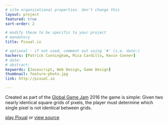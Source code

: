 ```yaml
---
# site organizational properties. don't change this
layout: project
featured: true
sort-order: 2

# modify these to be specific to your project
# mandatory
title: Pixual.io

# optional - if not used, comment out using '#' (i.e. date:)
hackers: [Patrick Cunningham, Mica Cardillo, Kevin Conner]
# date: 
# abstract: 
keywords: [Javascript, Web Design, Game Design]
thumbnail: feature-photo.jpg
link: http://pixual.io

---
```

Created as part of the [Global Game Jam](http://www.globalgamejam.org/) 2016 the game is simple: Given two nearly identical square grids of pixels, the player must determine which single pixel is not identical between grids. 

<!-- more -->

[play Pixual](http://pixual.io) or [view source](https://github.com/rogue-hack-lab/pixual)